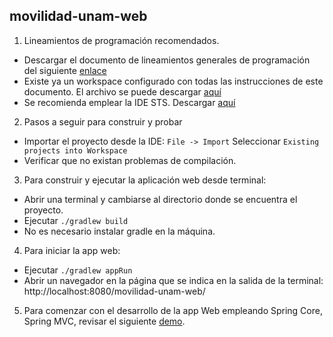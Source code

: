 ## movilidad-unam-web

1. Lineamientos de programación recomendados.

* Descargar el documento de lineamientos generales de programación del siguiente
  [enlace](https://drive.google.com/open?id=1mkrT1ZZFNAUtTvskoIefzD2eNjpiZPXG)
* Existe ya un workspace configurado con todas las instrucciones de este
  documento.  El archivo se puede descargar [aquí](https://drive.google.com/open?id=1mdqOa7Brr0uU-txOTFyCVUUjlHVDTZPR)
* Se recomienda emplear la IDE STS. Descargar [aquí](https://spring.io/tools/sts/all)
  
2. Pasos a seguir para construir y probar
*  Importar el proyecto desde la IDE:  ``` File -> Import ```
   Seleccionar  ```Existing projects into Workspace```
* Verificar que no existan problemas de compilación.

3. Para construir y ejecutar la aplicación web desde terminal:
* Abrir una terminal y cambiarse al directorio donde se encuentra el proyecto.
* Ejecutar  ```./gradlew build```
* No es necesario instalar gradle en la máquina.

4. Para iniciar la app web:
* Ejecutar   ```./gradlew appRun```
* Abrir un navegador en la página que se indica en la salida de la terminal:
  http://localhost:8080/movilidad-unam-web/

5. Para comenzar con el desarrollo de la app Web empleando Spring Core, Spring MVC, revisar el siguiente [demo](https://github.com/jorgerdc/spring/tree/master/spring-jquery-web).




  


<!--stackedit_data:
eyJoaXN0b3J5IjpbMjI1MDk1Nzk1LDEzMDUyODQ0NV19
-->